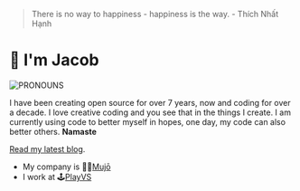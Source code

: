 > There is no way to happiness - happiness is the way. - Thích Nhất Hạnh


# 🎨 I'm Jacob

![PRONOUNS](https://img.shields.io/static/v1?label=pronouns&message=(he/them)&color=ffa47b)

I have been creating open source for over 7 years, now and coding for over a decade. I love creative coding and you see that in the things I create. I am currently using code to better myself in hopes, one day, my code can also better others. **Namaste**

[Read my latest blog](https://jcbl.ws/growing-a-digital-flower).

* My company is 🧘‍♂️[Mujō](https://github.com/mujo-code)
* I work at 🕹[PlayVS](https://playvs.com)



<!--
**jcblw/jcblw** is a ✨ _special_ ✨ repository because its `README.md` (this file) appears on your GitHub profile.

Here are some ideas to get you started:

- 🔭 I’m currently working on ...
- 🌱 I’m currently learning ...
- 👯 I’m looking to collaborate on ...
- 🤔 I’m looking for help with ...
- 💬 Ask me about ...
- 📫 How to reach me: ...
- 😄 Pronouns: ...
- ⚡ Fun fact: ...
-->
